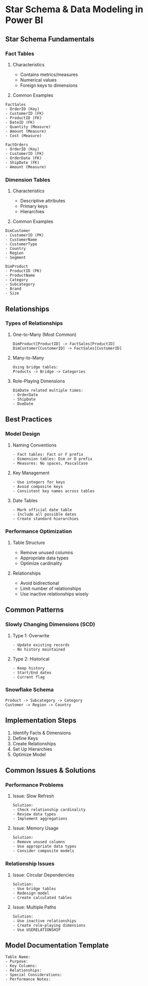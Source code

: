 # Star Schema & Data Modeling in Power BI

## Star Schema Fundamentals

### Fact Tables
1. Characteristics
   - Contains metrics/measures
   - Numerical values
   - Foreign keys to dimensions
   
2. Common Examples
```
FactSales
- OrderID (Key)
- CustomerID (FK)
- ProductID (FK)
- DateID (FK)
- Quantity (Measure)
- Amount (Measure)
- Cost (Measure)

FactOrders
- OrderID (Key)
- CustomerID (FK)
- OrderDate (FK)
- ShipDate (FK)
- Amount (Measure)
```

### Dimension Tables
1. Characteristics
   - Descriptive attributes
   - Primary keys
   - Hierarchies

2. Common Examples
```
DimCustomer
- CustomerID (PK)
- CustomerName
- CustomerType
- Country
- Region
- Segment

DimProduct
- ProductID (PK)
- ProductName
- Category
- Subcategory
- Brand
- Size
```

## Relationships

### Types of Relationships
1. One-to-Many (Most Common)
   ```
   DimProduct[ProductID] -> FactSales[ProductID]
   DimCustomer[CustomerID] -> FactSales[CustomerID]
   ```

2. Many-to-Many
   ```
   Using bridge tables:
   Products -> Bridge -> Categories
   ```

3. Role-Playing Dimensions
   ```
   DimDate related multiple times:
   - OrderDate
   - ShipDate
   - DueDate
   ```

## Best Practices

### Model Design
1. Naming Conventions
   ```
   - Fact tables: Fact or F prefix
   - Dimension tables: Dim or D prefix
   - Measures: No spaces, PascalCase
   ```

2. Key Management
   ```
   - Use integers for keys
   - Avoid composite keys
   - Consistent key names across tables
   ```

3. Date Tables
   ```
   - Mark official date table
   - Include all possible dates
   - Create standard hierarchies
   ```

### Performance Optimization
1. Table Structure
   - Remove unused columns
   - Appropriate data types
   - Optimize cardinality

2. Relationships
   - Avoid bidirectional
   - Limit number of relationships
   - Use inactive relationships wisely

## Common Patterns

### Slowly Changing Dimensions (SCD)
1. Type 1: Overwrite
   ```
   - Update existing records
   - No history maintained
   ```

2. Type 2: Historical
   ```
   - Keep history
   - Start/End dates
   - Current flag
   ```

### Snowflake Schema
```
Product -> Subcategory -> Category
Customer -> Region -> Country
```

## Implementation Steps
1. Identify Facts & Dimensions
2. Define Keys
3. Create Relationships
4. Set Up Hierarchies
5. Optimize Model

## Common Issues & Solutions

### Performance Problems
1. Issue: Slow Refresh
   ```
   Solution:
   - Check relationship cardinality
   - Review data types
   - Implement aggregations
   ```

2. Issue: Memory Usage
   ```
   Solution:
   - Remove unused columns
   - Use appropriate data types
   - Consider composite models
   ```

### Relationship Issues
1. Issue: Circular Dependencies
   ```
   Solution:
   - Use bridge tables
   - Redesign model
   - Create calculated tables
   ```

2. Issue: Multiple Paths
   ```
   Solution:
   - Use inactive relationships
   - Create role-playing dimensions
   - Use USERELATIONSHIP
   ```

## Model Documentation Template
```
Table Name:
- Purpose:
- Key Columns:
- Relationships:
- Special Considerations:
- Performance Notes:
```
